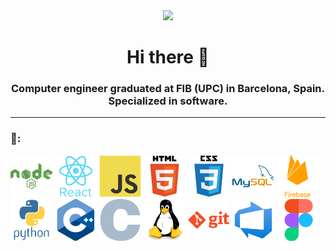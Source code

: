 <div id="header" align="center">
    <img src="https://media.giphy.com/media/lcs5BL0NIM4WMv61a9/giphy.gif" width="200" />
    <h1 align="center"> Hi there 👋 </h1>
    <h3 align="center"> Computer engineer graduated at FIB (UPC) in Barcelona, Spain. Specialized in software.
  </h3>
 <div/>

- - -

<div align="left">
    <h3>🔨:</h3>
    <div>
        <img src="https://github.com/devicons/devicon/blob/master/icons/nodejs/nodejs-plain-wordmark.svg" title="nodejs" alt="nodejs" width="67" height="auto"/>  
        <img src="https://github.com/devicons/devicon/blob/master/icons/react/react-original-wordmark.svg" title="react" alt="react" width="67" height="auto"/>  
        <img src="https://github.com/devicons/devicon/blob/master/icons/javascript/javascript-original.svg" title="javascript" alt="javascript" width="67" height="auto"/>  
        <img src="https://github.com/devicons/devicon/blob/master/icons/html5/html5-original-wordmark.svg" title="HTML5" alt="HTML5" width="67" height="auto"/>  
        <img src="https://github.com/devicons/devicon/blob/master/icons/css3/css3-original-wordmark.svg" title="CSS3" alt="CSS3" width="67" height="auto"/>  
        <img src="https://github.com/devicons/devicon/blob/master/icons/mysql/mysql-original-wordmark.svg" title="MySQL" alt="MySQL" width="67" height="auto"/> 
        <img src="https://github.com/devicons/devicon/blob/master/icons/firebase/firebase-plain-wordmark.svg" title="Firebase" alt="Firebase" width="67" height="auto"/>  
        <img src="https://github.com/devicons/devicon/blob/master/icons/python/python-original-wordmark.svg" title="python" alt="python" width="67" height="auto"/>  
        <img src="https://github.com/devicons/devicon/blob/master/icons/cplusplus/cplusplus-original.svg" title="cplusplus" alt="c++" width="67" height="auto"/>
        <img src="https://github.com/devicons/devicon/blob/master/icons/c/c-original.svg" title="c" alt="c" width="67" height="auto"/>  
        <img src="https://github.com/devicons/devicon/blob/master/icons/linux/linux-original.svg" title="linux" alt="linux" width="67" height="auto"/>  
        <img src="https://github.com/devicons/devicon/blob/master/icons/git/git-plain-wordmark.svg" title="Git" alt="Git" width="67" height="auto"/>  
        <img src="https://github.com/devicons/devicon/blob/master/icons/azuredevops/azuredevops-original.svg" title="AzureDevOps" alt="AzureDevOps" width="67" height="auto"/>  
        <img src="https://github.com/devicons/devicon/blob/master/icons/figma/figma-original.svg" title="Figma" alt="Figma" width="67" height="auto"/>
    </div>
 </div>
